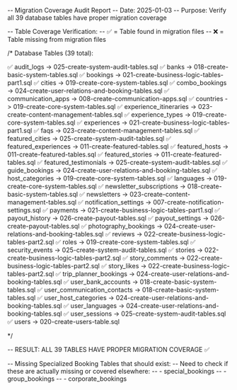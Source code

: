 -- Migration Coverage Audit Report
-- Date: 2025-01-03
-- Purpose: Verify all 39 database tables have proper migration coverage

-- Table Coverage Verification:
-- ✅ = Table found in migration files
-- ❌ = Table missing from migration files

/* Database Tables (39 total):

✅ audit_logs                    -> 025-create-system-audit-tables.sql
✅ banks                        -> 018-create-basic-system-tables.sql
✅ bookings                     -> 021-create-business-logic-tables-part1.sql
✅ cities                       -> 019-create-core-system-tables.sql
✅ combo_bookings               -> 024-create-user-relations-and-booking-tables.sql
✅ communication_apps           -> 008-create-communication-apps.sql
✅ countries                    -> 019-create-core-system-tables.sql
✅ experience_itineraries       -> 023-create-content-management-tables.sql
✅ experience_types             -> 019-create-core-system-tables.sql
✅ experiences                  -> 021-create-business-logic-tables-part1.sql
✅ faqs                         -> 023-create-content-management-tables.sql
✅ featured_cities              -> 025-create-system-audit-tables.sql
✅ featured_experiences         -> 011-create-featured-tables.sql
✅ featured_hosts               -> 011-create-featured-tables.sql
✅ featured_stories             -> 011-create-featured-tables.sql
✅ featured_testimonials        -> 025-create-system-audit-tables.sql
✅ guide_bookings               -> 024-create-user-relations-and-booking-tables.sql
✅ host_categories              -> 019-create-core-system-tables.sql
✅ languages                    -> 019-create-core-system-tables.sql
✅ newsletter_subscriptions     -> 018-create-basic-system-tables.sql
✅ newsletters                  -> 023-create-content-management-tables.sql
✅ notification_settings        -> 007-create-notification-settings.sql
✅ payments                     -> 021-create-business-logic-tables-part1.sql
✅ payout_history               -> 026-create-payout-tables.sql
✅ payout_settings              -> 026-create-payout-tables.sql
✅ photography_bookings         -> 024-create-user-relations-and-booking-tables.sql
✅ reviews                      -> 022-create-business-logic-tables-part2.sql
✅ roles                        -> 019-create-core-system-tables.sql
✅ security_events              -> 025-create-system-audit-tables.sql
✅ stories                      -> 022-create-business-logic-tables-part2.sql
✅ story_comments               -> 022-create-business-logic-tables-part2.sql
✅ story_likes                  -> 022-create-business-logic-tables-part2.sql
✅ trip_planner_bookings        -> 024-create-user-relations-and-booking-tables.sql
✅ user_bank_accounts           -> 018-create-basic-system-tables.sql
✅ user_communication_contacts  -> 018-create-basic-system-tables.sql
✅ user_host_categories         -> 024-create-user-relations-and-booking-tables.sql
✅ user_languages               -> 024-create-user-relations-and-booking-tables.sql
✅ user_sessions                -> 025-create-system-audit-tables.sql
✅ users                        -> 020-create-users-table.sql

*/

-- RESULT: ALL 39 TABLES HAVE PROPER MIGRATION COVERAGE ✅

-- Missing Specialized Booking Tables that should exist:
-- Need to check if these are actually missing or covered elsewhere:
-- - special_bookings
-- - group_bookings
-- - corporate_bookings